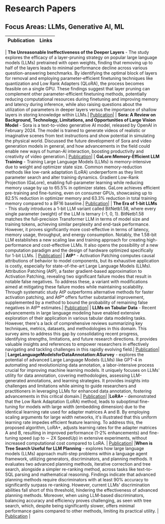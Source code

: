 # Research Papers 

## Focus Areas: LLMs, Generative AI, ML

| **Publication**  | **Links** |
| ------------- | ------------- |

| **The Unreasonable Ineffectiveness of the Deeper Layers** -  The study explores the efficacy of a layer-pruning strategy on popular large language models (LLMs) pretrained with open weights, finding that removing up to half of the layers leads to minimal performance decline across various question-answering benchmarks. By identifying the optimal block of layers for removal and employing parameter-efficient finetuning techniques like quantization and Low Rank Adapters (QLoRA), the process becomes feasible on a single GPU. These findings suggest that layer pruning can complement other parameter-efficient finetuning methods, potentially reducing computational resources during finetuning and improving memory and latency during inference, while also raising questions about the utilization of parameters in deeper layers versus the importance of shallow layers in storing knowledge within LLMs.| [Publication](https://arxiv.org/abs/2403.17887v1)|
| **Sora: A Review on Background, Technology, Limitations, and Opportunities of Large Vision Model** -  Sora is a text-to-video generative AI model, released by OpenAI in February 2024. The model is trained to generate videos of realistic or imaginative scenes from text instructions and show potential in simulating the physical world. Discussed the future development of Sora and video generation models in general, and how advancements in the field could enable new ways of human-AI interaction, boosting productivity and creativity of video generation.| [Publication](https://arxiv.org/abs/2402.17177v2)|
| **GaLore:Memory-Efficient LLM Training** -  Training Large Language Models (LLMs) is memory-intensive due to weight and optimizer state size. Common memory-reduction methods like low-rank adaptation (LoRA) underperform as they limit parameter search and alter training dynamics.  Gradient Low-Rank Projection (GaLore), enabling full-parameter learning while reducing memory usage by up to 65.5% in optimizer states. GaLore achieves efficient pre-training and fine-tuning, even on consumer GPUs, showcasing up to 82.5% reduction in optimizer memory and 63.3% reduction in total training memory compared to a BF16 baseline.| [Publication](https://arxiv.org/abs/2403.03507)|
| **The Era of 1-bit LLMs** -  This study introduces a 1-bit LLM variant called BitNetb1.58, where every single parameter (weight) of the LLM is ternary {-1, 0, 1}. BitNetb1.58 matches the full-precision Transformer LLM in terms of model size and training tokens, achieving similar perplexity and end-task performance. However, it proves significantly more cost-effective in terms of latency, memory usage, throughput, and energy consumption. Notably, the 1.58-bit LLM establishes a new scaling law and training approach for creating high-performance and cost-effective LLMs. It also opens the possibility of a new computation paradigm and the design of hardware optimized specifically for 1-bit LLMs. | [Publication](https://arxiv.org/abs/2402.17764)|
| **AtP*** -  Activation Patching computes causal attributions of behavior to model components, but its exhaustive application is costly, especially for state-of-the-art Large Language Models (LLMs). Attribution Patching (AtP), a faster gradient-based approximation to Activation Patching, revealing two significant failure modes that result in notable false negatives. To address these, a variant with modifications aimed at mitigating these failure modes while maintaining scalability. Through systematic study AtP outperforms alternative methods for faster activation patching, and AtP* offers further substantial improvement, supplemented by a method to bound the probability of remaining false negatives in AtP* estimates.| [Publication](https://arxiv.org/abs/2403.00745)|
| **LLMs on Tabular Data** -  Recent advancements in large language modeling have enabled extensive exploration of their application in various tabular data modeling tasks. However, there's a lack of comprehensive reviews summarizing key techniques, metrics, datasets, and methodologies in this domain. This survey aims to address this gap by consolidating recent progress, identifying strengths, limitations, and future research directions. It provides valuable insights and references to empower researchers in effectively navigating and tackling challenges in this rapidly evolving field.| [Publication](https://arxiv.org/abs/2402.17944)|
| **LargeLanguageModelsforDataAnnotation:ASurvey** -  explores the potential of advanced Large Language Models (LLMs) like GPT-4 in automating and revolutionizing data annotation, a labor-intensive process crucial for improving machine learning models. It uniquely focuses on LLMs' utility for data annotation, covering methodologies, assessing LLM-generated annotations, and learning strategies. It provides insights into challenges and limitations while aiming to guide researchers and practitioners in leveraging LLMs for enhanced data annotation, fostering advancements in this critical domain.| [Publication](https://arxiv.org/abs/2402.13446)|
|**LoRA+** - demonstrated that the Low Rank Adaptation (LoRA) method, leads to suboptimal fine-tuning for models with large width (embedding dimension) due to the identical learning rate used for adapter matrices A and B. By employing scaling arguments for large width networks, it's illustrated that this uniform learning rate impedes efficient feature learning. To address this, the proposed algorithm, LoRA+, adjusts learning rates for the adapter matrices A and B, resulting in improved performance (1-2% enhancements) and fine-tuning speed (up to ∼ 2X SpeedUp) in extensive experiments, without increased computational cost compared to LoRA. | [Publication](https://arxiv.org/abs/2402.12354)|
|**When is Tree Search Useful for LLM Planning** - explores how large language models (LLMs) approach multi-step problems within a language agent framework, utilizing generators, discriminators, and planning methods. It evaluates two advanced planning methods, iterative correction and tree search, alongside a simpler re-ranking method, across tasks like text-to-SQL parsing and mathematical reasoning. Findings indicate that advanced planning methods require discriminators with at least 90% accuracy to significantly surpass re-ranking. However, current LLMs' discrimination abilities fall short of this threshold, hindering the effectiveness of advanced planning methods. Moreover, when using LLM-based discriminators, balancing accuracy and efficiency proves challenging, as seen with tree search, which, despite being significantly slower, offers minimal performance gains compared to other methods, limiting its practical utility. | [Publication](https://arxiv.org/abs/2402.10890) |
